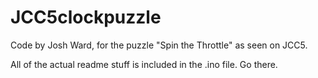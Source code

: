 # JCC5clockpuzzle

Code by Josh Ward, for the puzzle "Spin the Throttle" as seen on JCC5.

All of the actual readme stuff is included in the .ino file. Go there.
